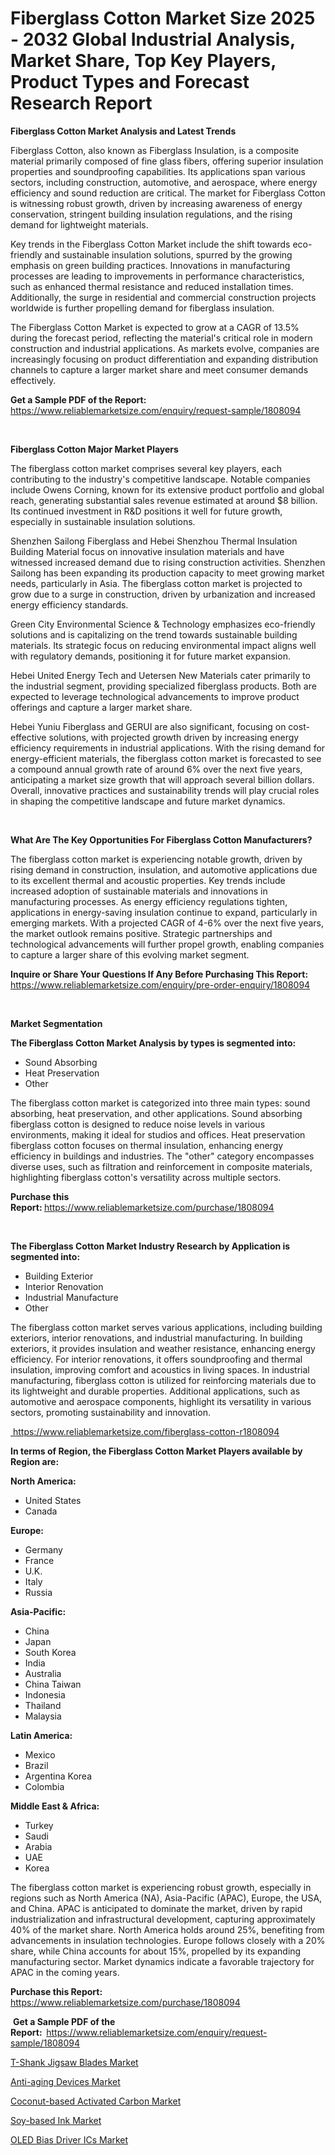 <p><h1>Fiberglass Cotton Market Size 2025 - 2032 Global Industrial Analysis, Market Share, Top Key Players, Product Types and Forecast Research Report</h1></p><p><strong>Fiberglass Cotton Market Analysis and Latest Trends</strong></p>
<p><p>Fiberglass Cotton, also known as Fiberglass Insulation, is a composite material primarily composed of fine glass fibers, offering superior insulation properties and soundproofing capabilities. Its applications span various sectors, including construction, automotive, and aerospace, where energy efficiency and sound reduction are critical. The market for Fiberglass Cotton is witnessing robust growth, driven by increasing awareness of energy conservation, stringent building insulation regulations, and the rising demand for lightweight materials.</p><p>Key trends in the Fiberglass Cotton Market include the shift towards eco-friendly and sustainable insulation solutions, spurred by the growing emphasis on green building practices. Innovations in manufacturing processes are leading to improvements in performance characteristics, such as enhanced thermal resistance and reduced installation times. Additionally, the surge in residential and commercial construction projects worldwide is further propelling demand for fiberglass insulation.</p><p>The Fiberglass Cotton Market is expected to grow at a CAGR of 13.5% during the forecast period, reflecting the material's critical role in modern construction and industrial applications. As markets evolve, companies are increasingly focusing on product differentiation and expanding distribution channels to capture a larger market share and meet consumer demands effectively.</p></p>
<p><strong>Get a Sample PDF of the Report:&nbsp;</strong> <a href="https://www.reliablemarketsize.com/enquiry/request-sample/1808094?utm_campaign=2272&utm_medium=2&utm_source=Github&utm_content=ia&utm_term=30012025&utm_id=fiberglass-cotton">https://www.reliablemarketsize.com/enquiry/request-sample/1808094</a></p>
<p>&nbsp;</p>
<p><strong>Fiberglass Cotton Major Market Players</strong></p>
<p><p>The fiberglass cotton market comprises several key players, each contributing to the industry's competitive landscape. Notable companies include Owens Corning, known for its extensive product portfolio and global reach, generating substantial sales revenue estimated at around $8 billion. Its continued investment in R&D positions it well for future growth, especially in sustainable insulation solutions.</p><p>Shenzhen Sailong Fiberglass and Hebei Shenzhou Thermal Insulation Building Material focus on innovative insulation materials and have witnessed increased demand due to rising construction activities. Shenzhen Sailong has been expanding its production capacity to meet growing market needs, particularly in Asia. The fiberglass cotton market is projected to grow due to a surge in construction, driven by urbanization and increased energy efficiency standards.</p><p>Green City Environmental Science & Technology emphasizes eco-friendly solutions and is capitalizing on the trend towards sustainable building materials. Its strategic focus on reducing environmental impact aligns well with regulatory demands, positioning it for future market expansion. </p><p>Hebei United Energy Tech and Uetersen New Materials cater primarily to the industrial segment, providing specialized fiberglass products. Both are expected to leverage technological advancements to improve product offerings and capture a larger market share.</p><p>Hebei Yuniu Fiberglass and GERUI are also significant, focusing on cost-effective solutions, with projected growth driven by increasing energy efficiency requirements in industrial applications. With the rising demand for energy-efficient materials, the fiberglass cotton market is forecasted to see a compound annual growth rate of around 6% over the next five years, anticipating a market size growth that will approach several billion dollars. Overall, innovative practices and sustainability trends will play crucial roles in shaping the competitive landscape and future market dynamics.</p></p>
<p>&nbsp;</p>
<p><strong>What Are The Key Opportunities For Fiberglass Cotton Manufacturers?</strong></p>
<p><p>The fiberglass cotton market is experiencing notable growth, driven by rising demand in construction, insulation, and automotive applications due to its excellent thermal and acoustic properties. Key trends include increased adoption of sustainable materials and innovations in manufacturing processes. As energy efficiency regulations tighten, applications in energy-saving insulation continue to expand, particularly in emerging markets. With a projected CAGR of 4-6% over the next five years, the market outlook remains positive. Strategic partnerships and technological advancements will further propel growth, enabling companies to capture a larger share of this evolving market segment.</p></p>
<p><strong>Inquire or Share Your Questions If Any Before Purchasing This Report:</strong> <a href="https://www.reliablemarketsize.com/enquiry/pre-order-enquiry/1808094?utm_campaign=2272&utm_medium=2&utm_source=Github&utm_content=ia&utm_term=30012025&utm_id=fiberglass-cotton">https://www.reliablemarketsize.com/enquiry/pre-order-enquiry/1808094</a></p>
<p>&nbsp;</p>
<p><strong>Market Segmentation</strong></p>
<p><strong>The Fiberglass Cotton Market Analysis by types is segmented into:</strong></p>
<p><ul><li>Sound Absorbing</li><li>Heat Preservation</li><li>Other</li></ul></p>
<p><p>The fiberglass cotton market is categorized into three main types: sound absorbing, heat preservation, and other applications. Sound absorbing fiberglass cotton is designed to reduce noise levels in various environments, making it ideal for studios and offices. Heat preservation fiberglass cotton focuses on thermal insulation, enhancing energy efficiency in buildings and industries. The "other" category encompasses diverse uses, such as filtration and reinforcement in composite materials, highlighting fiberglass cotton's versatility across multiple sectors.</p></p>
<p><strong>Purchase this Report:&nbsp;</strong><a href="https://www.reliablemarketsize.com/purchase/1808094?utm_campaign=2272&utm_medium=2&utm_source=Github&utm_content=ia&utm_term=30012025&utm_id=fiberglass-cotton">https://www.reliablemarketsize.com/purchase/1808094</a></p>
<p>&nbsp;</p>
<p><strong>The Fiberglass Cotton Market Industry Research by Application is segmented into:</strong></p>
<p><ul><li>Building Exterior</li><li>Interior Renovation</li><li>Industrial Manufacture</li><li>Other</li></ul></p>
<p><p>The fiberglass cotton market serves various applications, including building exteriors, interior renovations, and industrial manufacturing. In building exteriors, it provides insulation and weather resistance, enhancing energy efficiency. For interior renovations, it offers soundproofing and thermal insulation, improving comfort and acoustics in living spaces. In industrial manufacturing, fiberglass cotton is utilized for reinforcing materials due to its lightweight and durable properties. Additional applications, such as automotive and aerospace components, highlight its versatility in various sectors, promoting sustainability and innovation.</p></p>
<p><a href="https://www.reliablemarketsize.com/fiberglass-cotton-r1808094?utm_campaign=2272&utm_medium=2&utm_source=Github&utm_content=ia&utm_term=30012025&utm_id=fiberglass-cotton">&nbsp;https://www.reliablemarketsize.com/fiberglass-cotton-r1808094</a></p>
<p><strong>In terms of Region, the Fiberglass Cotton Market Players available by Region are:</strong></p>
<p>
    <p> <strong> North America: </strong>
        <ul>
            <li>United States</li>
            <li>Canada</li>
        </ul>
        </p> 
    <p> <strong> Europe: </strong>
        <ul>
            <li>Germany</li>
            <li>France</li>
            <li>U.K.</li>
            <li>Italy</li>
            <li>Russia</li>
        </ul>
        </p> 
    <p> <strong> Asia-Pacific: </strong>
        <ul>
            <li>China</li>
            <li>Japan</li>
            <li>South Korea</li>
            <li>India</li>
            <li>Australia</li>
            <li>China Taiwan</li>
            <li>Indonesia</li>
            <li>Thailand</li>
            <li>Malaysia</li>
        </ul>
        </p> 
    <p> <strong> Latin America: </strong>
        <ul>
            <li>Mexico</li>
            <li>Brazil</li>
            <li>Argentina Korea</li>
            <li>Colombia</li>
        </ul>
        </p> 
    <p> <strong> Middle East & Africa: </strong>
        <ul>
            <li>Turkey</li>
            <li>Saudi</li>
            <li>Arabia</li>
            <li>UAE</li>
            <li>Korea</li>
        </ul>
    </p>
    </p>
<p><p>The fiberglass cotton market is experiencing robust growth, especially in regions such as North America (NA), Asia-Pacific (APAC), Europe, the USA, and China. APAC is anticipated to dominate the market, driven by rapid industrialization and infrastructural development, capturing approximately 40% of the market share. North America holds around 25%, benefiting from advancements in insulation technologies. Europe follows closely with a 20% share, while China accounts for about 15%, propelled by its expanding manufacturing sector. Market dynamics indicate a favorable trajectory for APAC in the coming years.</p></p>
<p><strong>Purchase this Report: </strong><a href="https://www.reliablemarketsize.com/purchase/1808094?utm_campaign=2272&utm_medium=2&utm_source=Github&utm_content=ia&utm_term=30012025&utm_id=fiberglass-cotton">https://www.reliablemarketsize.com/purchase/1808094</a></p>
<p>&nbsp;<strong>Get a Sample PDF of the Report:&nbsp;&nbsp;</strong><a href="https://www.reliablemarketsize.com/enquiry/request-sample/1808094?utm_campaign=2272&utm_medium=2&utm_source=Github&utm_content=ia&utm_term=30012025&utm_id=fiberglass-cotton">https://www.reliablemarketsize.com/enquiry/request-sample/1808094</a></p>
<p><strong></strong></p>
<p><p><a href="https://www.linkedin.com/pulse/t-shank-jigsaw-blades-market-research-report-business-insights-g58pe?utm_campaign=2272&utm_medium=2&utm_source=Github&utm_content=ia&utm_term=30012025&utm_id=fiberglass-cotton">T-Shank Jigsaw Blades Market</a></p><p><a href="https://www.linkedin.com/pulse/anti-aging-devices-market-size-current-development-sales-revenue-mknte?utm_campaign=2272&utm_medium=2&utm_source=Github&utm_content=ia&utm_term=30012025&utm_id=fiberglass-cotton">Anti-aging Devices Market</a></p><p><a href="https://www.linkedin.com/pulse/strategic-overview-coconut-based-activated-carbon-market-industry-2qwse?utm_campaign=2272&utm_medium=2&utm_source=Github&utm_content=ia&utm_term=30012025&utm_id=fiberglass-cotton">Coconut-based Activated Carbon Market</a></p><p><a href="https://www.linkedin.com/pulse/soy-based-ink-market-growth-study-highlights-potential-projected-j4lee?utm_campaign=2272&utm_medium=2&utm_source=Github&utm_content=ia&utm_term=30012025&utm_id=fiberglass-cotton">Soy-based Ink Market</a></p><p><a href="https://www.linkedin.com/pulse/oled-bias-driver-ics-market-size-growing-cagr-91-from-2025-z8lte?utm_campaign=2272&utm_medium=2&utm_source=Github&utm_content=ia&utm_term=30012025&utm_id=fiberglass-cotton">OLED Bias Driver ICs Market</a></p></p>